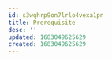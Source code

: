 ```yaml
---
id: s3wqhrp9on7lrlo4vexa1pn
title: Prerequisite
desc: ''
updated: 1683049625629
created: 1683049625629
---
```

